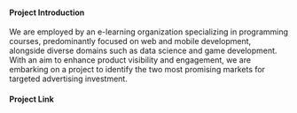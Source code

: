 #### Project Introduction
We are employed by an e-learning organization specializing in programming courses, predominantly focused on web and mobile development, alongside diverse domains such as data science and game development. With an aim to enhance product visibility and engagement, we are embarking on a project to identify the two most promising markets for targeted advertising investment.

#### Project Link
